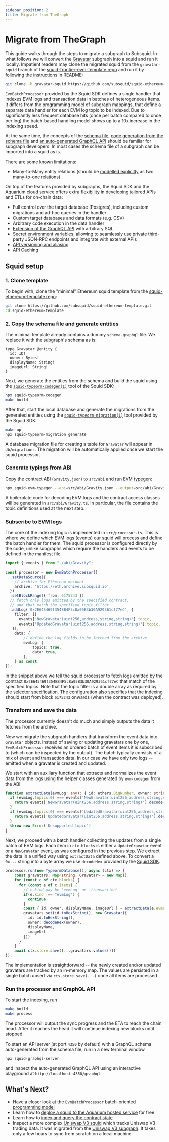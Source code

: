 ```yaml
---
sidebar_position: 2
title: Migrate from TheGraph
---
```


# Migrate from TheGraph

This guide walks through the steps to migrate a subgraph to Subsquid. In what follows we will convert the [Gravatar](https://github.com/graphprotocol/example-subgraph) subgraph into a squid and run it locally. Impatient readers may clone the migrated squid from the `gravatar-squid` branch of the [squid-frontier-evm-template repo](https://github.com/subsquid/squid-ethereum-template) and run it by following the instructions in README:

```bash
git clone -b gravatar-squid https://github.com/subsquid/squid-ethereum-template.git
```


`EvmBatchProcessor` provided by the Squid SDK defines a single handler that indexes EVM logs and transaction data in batches of heterogeneous items.  It differs from the programming model of subgraph mappings, that define a separate data handler for each EVM log topic to be indexed. Due to significantly less frequent database hits (once per batch compared to once per log) the batch-based handling model shows up to a 10x increase in the indexing speed. 

At the same time, the concepts of the [schema file](/develop-a-squid/schema-file), [code generation from the schema file](https://github.com/subsquid/squid/tree/master/typeorm-codegen) and [an auto-generated GraphQL API](/develop-a-squid/graphql-api) should be familiar for subgraph developers. In most cases the schema file of a subgraph can be imported into a squid as is. 

There are some known limitations:
- Many-to-Many entity relations (should be [modelled explicitly](/develop-a-squid/schema-file/entity-relations/#many-to-many-relations) as two many-to-one relations)

On top of the features provided by subgraphs, the Squid SDK and the Aquarium cloud service offers extra flexibility in developing tailored APIs and ETLs for on-chain data:

- Full control over the target database (Postgres), including custom migrations and ad-hoc queries in the handler
- Custom target databases and data formats (e.g. CSV)
- Arbitrary code execution in the data handler
- [Extension of the GraphQL API](/develop-a-squid/graphql-api/custom-resolvers) with arbitrary SQL
- [Secret environment variables](/deploy-squid/env-variables), allowing to seamlessly use private third-party JSON-RPC endpoints and integrate with external APIs
- [API versioning and aliasing](/deploy-squid/promote-to-production)
- [API Caching](/deploy-squid/caching)  

## Squid setup 

### 1. Clone template

To begin with, clone the "minimal" Ethereum squid template from the [squid-ethereum-template repo](https://github.com/subsquid/squid-ethereum-template):

```bash
git clone https://github.com/subsquid/squid-ethereum-template.git
cd squid-ethereum-template
```

### 2. Copy the schema file and generate entities

The minimal template already contains a dummy `schema.graphql` file. We replace it with the subgraph's schema as is:

```gql file=schema.graphl
type Gravatar @entity {
  id: ID!
  owner: Bytes!
  displayName: String!
  imageUrl: String!
}
```

Next, we generate the entities from the schema and build the squid using the [`squid-typeorm-codegen(1)`](https://github.com/subsquid/squid/tree/master/typeorm-codegen) tool of the Squid SDK:
```bash
npx squid-typeorm-codegen
make build
```

After that, start the local database and generate the migrations from the generated entities using the [`squid-typeorm-migration(1)`](https://github.com/subsquid/squid/tree/master/typeorm-migration) tool provided by the Squid SDK:
```bash
make up
npx squid-typeorm-migration generate
```
A database migration file for creating a table for `Gravatar` will appear in `db/migrations`. The migration will be automatically applied once we start the squid processor.

### Generate typings from ABI

Copy the contract ABI (`Gravity.json`) to `src/abi` and run [EVM typegen](/develop-a-squid/typegen/squid-evm-typegen):
```bash
npx squid-evm-typegen --abi=src/abi/Gravity.json --output=src/abi/Gravity.ts
```

A boilerplate code for decoding EVM logs and the contract access classes will be generated in `src/abi/Gravity.ts`. In particular, the file contains the topic definitions used at the next step. 

### Subscribe to EVM logs

The core of the indexing logic is implemented in `src/processor.ts`. This is where we define which EVM logs (events) our squid will process and define the batch handler for them. The squid processor is configured directly by the code, unlike subgraphs which require the handlers and events to be defined in the manifest file.

```ts file=src/processor.ts
import { events } from "./abi/Gravity";

const processor = new EvmBatchProcessor()
  .setDataSource({
    // archive for Ethereum-mainnet
    archive: 'https://eth.archive.subsquid.io',
  })
  .setBlockRange({ from: 6175243 })
  // fetch only logs emitted by the specified contract,
  // and that match the specified topic filter
  .addLog('0x2E645469f354BB4F5c8a05B3b30A929361cf77eC', {
    filter: [[
      events['NewGravatar(uint256,address,string,string)'].topic,
      events['UpdatedGravatar(uint256,address,string,string)'].topic,
   ]],
    data: {
        // define the log fields to be fetched from the archive
        evmLog: {
            topics: true,
            data: true,
        },
    } as const,
});
```

In the snippet above we tell the squid processor to fetch logs emitted by the contract `0x2E645469f354BB4F5c8a05B3b30A929361cf77eC` that match of the specified topics. Note that the topic filter is a double array as required by the [selector specification](https://docs.ethers.io/v5/api/utils/abi/interface/#Interface--selectors). The configuration also specifies that the indexing should start from block `6175243` onwards (when the contract was deployed).

### Transform and save the data

The processor currently doesn't do much and simply outputs the data it fetches from the archive.

Now we migrate the subgraph handlers that transform the event data into `Gravatar` objects. Instead of saving or updating gravatars one by one, `EvmBatchProcessor` receives an ordered batch of event items it is subscribed to (which can be inspected by the output). The batch typically consists of a mix of event and transaction data. In our case we have only two logs -- emitted when a gravatar is created and updated.

We start with an auxiliary function that extracts and normalizes the event data from the logs using the helper classes generated by `evm-codegen` from the ABI.

```ts
function extractData(evmLog: any): { id: ethers.BigNumber, owner: string, displayName: string, imageUrl: string} {
  if (evmLog.topics[0] === events['NewGravatar(uint256,address,string,string)'].topic) {
    return events['NewGravatar(uint256,address,string,string)'].decode(evmLog)
  }
  if (evmLog.topics[0] === events['UpdatedGravatar(uint256,address,string,string)'].topic) {
    return events['UpdatedGravatar(uint256,address,string,string)'].decode(evmLog)
  }
  throw new Error('Unsupported topic')
}
```

Next, we proceed with a batch handler collecting the updates from a single batch of EVM logs. Each item in `ctx.blocks` is either a `UpdateGravatar` event or a `NewGravatar` event, as was configured in the previous step. We extract the data in a unified way using `extractData` defined above. To convert a `0x...` string into a byte array we use `decodeHex` provided by the [Squid SDK](https://github.com/subsquid/squid/tree/master/util).

```ts
processor.run(new TypeormDatabase(), async (ctx) => {
    const gravatars: Map<string, Gravatar> = new Map();
    for (const c of ctx.blocks) {
      for (const e of c.items) {
        // e.kind may be 'evmLog' or 'transaction'
        if(e.kind !== "evmLog") {
          continue
        }
        const { id, owner, displayName, imageUrl } = extractData(e.evmLog)
        gravatars.set(id.toHexString(), new Gravatar({
          id: id.toHexString(),
          owner: decodeHex(owner),
          displayName,
          imageUrl
        })) 
      }
    }
    await ctx.store.save([...gravatars.values()])
});
```

The implementation is straightforward -- the newly created and/or updated gravatars are tracked by an in-memory map. The values are persisted in a single batch upsert via `cts.store.save(...)` once all items are processed.

### Run the processor and GraphQL API

To start the indexing, run
```bash
make build
make process
```
The processor will output the sync progress and the ETA to reach the chain head. After it reaches the head it will continue indexing new blocks until stopped.

To start an API server (at port `4350` by default) with a GraphQL schema auto-generated from the schema file, run in a new terminal window
```bash
npx squid-graphql-server
```
and inspect the auto-generated GraphQL API using an interactive playground at `http://localhost:4350/graphql` 


## What's Next?

- Have a closer look at the `EvmBatchProcessor` batch-oriented [programming model](/develop-a-squid/evm-processor)
- Learn how to [deploy a squid to the Aquarium hosted service](/deploy-squid) for free
- Learn how to [index and query the contract state](/develop-a-squid/evm-processor/query-state)
- Inspect a more complex [Uniswap V3 squid](https://github.com/subsquid/uniswap-squid) which tracks Uniswap V3 trading data. It was migrated from the [Uniswap V3 subgraph](https://github.com/Uniswap/v3-subgraph). It takes only a few hours to sync from scratch on a local machine.
